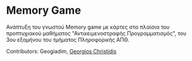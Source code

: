 # Memory Game #

Ανάπτυξη του γνωστού Memory game με κάρτες στα πλαίσια του προπτυχιακού μαθήματος "Αντικειμενοστραφής Προγραμματισμός", του 3ου εξαμήνου του τμήματος Πληροφορικής ΑΠΘ.

Contributors: Geogiadim, <a href='https://github.com/Xiphunon'>Georgios Christidis</a>
